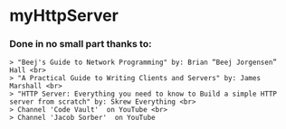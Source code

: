 # myHttpServer

<h3>Done in no small part thanks to:</h3>
    
    > "Beej's Guide to Network Programming" by: Brian “Beej Jorgensen” Hall <br>
    > "A Practical Guide to Writing Clients and Servers" by: James Marshall <br>
    > "HTTP Server: Everything you need to know to Build a simple HTTP server from scratch" by: Skrew Everything <br>
    > Channel 'Code Vault'  on YouTube <br>
    > Channel 'Jacob Sorber'  on YouTube
    
